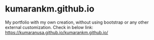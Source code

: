 # kumarankm.github.io
My portfolio with my own creation, without using bootstrap or any other external customization.
Check in below link:
 https://kumaranusa.github.io/kumarankm.github.io/
